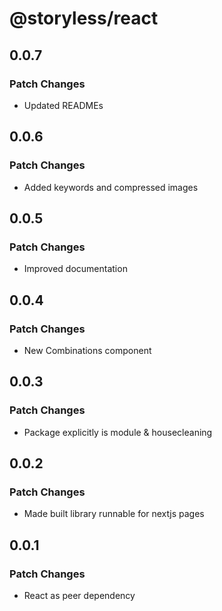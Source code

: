 # @storyless/react

## 0.0.7

### Patch Changes

- Updated READMEs

## 0.0.6

### Patch Changes

- Added keywords and compressed images

## 0.0.5

### Patch Changes

- Improved documentation

## 0.0.4

### Patch Changes

- New Combinations component

## 0.0.3

### Patch Changes

- Package explicitly is module & housecleaning

## 0.0.2

### Patch Changes

- Made built library runnable for nextjs pages

## 0.0.1

### Patch Changes

- React as peer dependency
